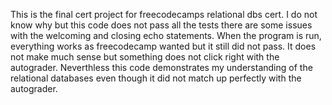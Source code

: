 This is the final cert project for freecodecamps relational dbs cert. I do not know why but this code does not pass all the tests there are some issues with the welcoming and closing echo statements. 
When the program is run, everything works as freecodecamp wanted but it still did not pass. It does not make much sense but something does not click right with the autograder. Neverthless this code demonstrates my understanding of the relational databases even though it did not match up perfectly with the autograder.

